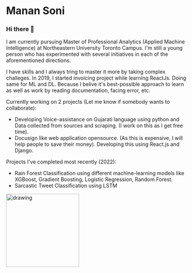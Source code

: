 # Manan Soni
### Hi there 👋

I am currently pursuing Master of Professional Analytics (Applied Machine Intelligence) at Northeastern University Toronto Campus. I'm still a young person who has experimented with several initiatives in each of the aforementioned directions.

I have skills and I always tring to master it more by taking complex challeges. In 2019, I started invoicing project while learning ReactJs. Doing same for ML and DL. Because I belive it's best-possible approach to learn as well as work by reading documentation, facing error, etc.

Currently working on 2 projects (Let me know if somebody wants to collaborate):
- Developing Voice-assistance on Gujarati language using python and Data collected from sources and scraping. (I work on this as I get free time). 
- Docusign like web application opensource. (As this is expensive, I will help people to save their money). Developing this using React.js and Django.

Projects I've completed most recently (2022):
- Rain Forest Classification using different machine-learning models like XGBoost, Gradient Boosting, Logistic Regression, Random Forest.
- Sarcastic Tweet Classification using LSTM


<img src="https://user-images.githubusercontent.com/52311801/201491076-9437feb3-b3f1-4456-9137-53fbcc80f1a3.gif" alt="drawing" width="200"/>

<!--
**Mxnxn/Mxnxn** is a ✨ _special_ ✨ repository because its `README.md` (this file) appears on your GitHub profile.

Here are some ideas to get you started:

- 🔭 I’m currently working on ...
- 🌱 I’m currently learning ...
- 👯 I’m looking to collaborate on ...
- 🤔 I’m looking for help with ...
- 💬 Ask me about ...
- 📫 How to reach me: ...
- 😄 Pronouns: ...
- ⚡ Fun fact: ...
-->
